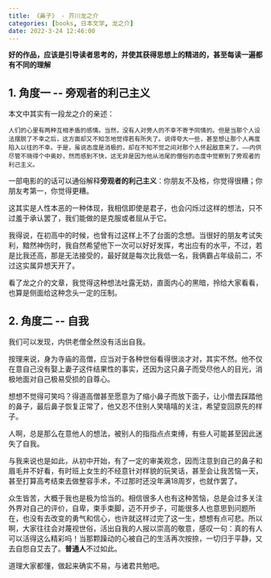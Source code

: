 ```yaml
---
title: 《鼻子》 - 芥川龙之介 
categories: [books, 日本文学, 龙之介]
date: 2022-3-24 12:46:00
---
```


**好的作品，应该是引导读者思考的，并使其获得思想上的精进的，甚至每读一遍都有不同的理解**

## 1. 角度一 -- 旁观者的利己主义

本文中其实有一段龙之介的亲述：

```text
人们的心里有两种互相矛盾的感情。当然，没有人对旁人的不幸不寄予同情的。但是当那个人设法摆脱了不幸之后，这方面却又不知怎地觉得若有所失了。说得夸大一些，甚至想让那个人再度陷入以往的不幸。于是，虽说态度是消极的，却在不知不觉之间对那个人怀起敌意来了。——内供尽管不晓得个中奥妙，然而感到不快，这无非是因为他从池尾的僧俗的态度中觉察到了旁观者的利己主义。
```

一部电影的的话可以通俗解释**旁观者的利己主义**：你朋友不及格，你觉得很糟；你朋友考第一，你觉得更糟。

这其实是人性本恶的一种体现，我相信即使是君子，也会闪烁过这样的想法，只不过羞于承认罢了，我们能做的是克服或者屈从于它。

我得说，在初高中的时候，也曾有过这样上不了台面的念想。当很好的朋友考试失利，黯然神伤时，我自然希望他下一次可以好好发挥，考出应有的水平，不过，若是比我还高，那是无法接受的，最好就是每次比我低一名，我俩霸占年级前二，不过这实属异想天开了。

看了龙之介的文章，我觉得这种想法吐露无妨，直面内心的黑暗，拎给大家看看，也算是侧面给这种念头一定的压制。

## 2. 角度二 -- 自我

我们可以发现，内供老僧全然没有活出自我。

按理来说，身为寺庙的高僧，应当对于各种世俗看得很淡才对，其实不然。他不仅在意自己没有娶上妻子这件结果性的事实，还因为这只鼻子而受尽他人的目光，消极地面对自己极易受损的自尊心。

想想不觉得可笑吗？得道高僧甚至愿意为了缩小鼻子而放下面子，让小僧去踩踏他的鼻子，最后鼻子恢复正常了，他又忍不住别人笑嘻嘻的关注，希望变回原先的样子。

人啊，总是那么在意他人的想法，被别人的指指点点束缚，有些人可能甚至因此迷失了自我。

与我来说也是如此，从初中开始，有了一定的审美观念，因而注意到自己的鼻子和眉毛并不好看，有时班上女生的不经意针对样貌的玩笑话，甚至会让我苦恼一天，甚至打算高考结束去做整容手术，不过那时还没年满18周岁，也就作罢了。

众生皆苦，大概于我也是极为恰当的。相信很多人也有这种苦恼，总是会过多关注外界对自己的评价，自卑，束手束脚，迈不开步子，可能很多人也意思到问题所在，也没有去改变的勇气和信心，也许就这样过完了这一生，想想有点可悲。所以啊，大家往往会对蔑视世俗，活出自我的人报以崇高的敬意，感叹一句：真的有人可以活得这么精彩吗！当那颗躁动的心被自己的生活再次按捺，一切归于平静，又去自怨自艾去了。**普通人**不过如此。

道理大家都懂，做起来确实不易，与诸君共勉吧。


